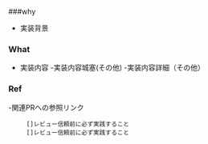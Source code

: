 ###why
- 実装背景
### What
- 実装内容
     -実装内容城塞(その他)
     -実装内容詳細（その他）
### Ref 
-関連PRへの参照リンク

         []レビュー信頼前に必ず実践すること
         []レビュー信頼前に必ず実践すること

         
